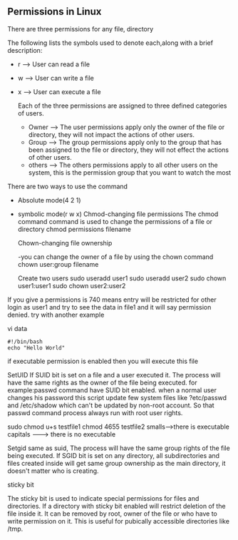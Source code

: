 ## Permissions in Linux

There are three permissions for any file, directory

The following lists the symbols used to denote each,along with a brief description:
- r --> User can read a file
- w --> User can write a file
- x --> User can execute a file

  Each of the three permissions are assigned to three defined categories of users.

  - Owner --> The user permissions apply only the owner of the file or directory, they will not impact the actions of other users.
  - Group --> The group permissions apply only to the group that has been assigned to the file or directory, they will not effect the actions of other users.
  - others --> The others permissions apply to all other users on the system, this is the permission group that you want to watch the most

There are two ways to use the command

- Absolute mode(4 2 1)
- symbolic mode(r w x)
Chmod-changing file permissions
The chmod command command is used to change the permissions of a file or directory
chmod permissions filename

  Chown-changing file ownership

  -you can change the owner of a file by using the chown command
  chown user:group filename

  Create two users
  sudo useradd user1
  sudo useradd user2
  sudo chown user1:user1 <file1>
  sudo chown user2:user2 <file2>

If you give a permissions is 740 means entry will be restricted for other login as user1 and try to see the data in file1 and it will say permission denied.
try with another example

vi data 
```
#!/bin/bash
echo "Hello World"
```
if executable permission is enabled then you will execute this file  
  
 SetUID
 If SUID bit is set on a file and a user executed it. The process will have the same rights as the owner of the file being executed.
 for example:passwd command have SUID bit enabled. when a normal user changes his password this script update few system files like ?etc/passwd and /etc/shadow which can't be updated by non-root account. So that passwd command process always run with root user rights.


 sudo chmod u+s testfile1
 chmod 4655 testfile2
 smalls-->there is executable
 capitals ---> there is no executable

 Setgid
 same as suid, The process will have the same group rights of the file being executed. If SGID bit is set on any directory, all subdirectories and files created inside will get same group ownership as the main directory, it doesn't matter who is creating.

sticky bit

The sticky bit is used to indicate special permissions for files and directories. If a directory with sticky bit enabled will restrict deletion of the file inside it. It can be removed by root, owner of the file or who have to write permission on it. This is useful for pubically accessible directories like /tmp.
